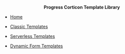  **<p style="text-align: center;"> Progress Corticon Template Library</p>**


 * [Home](/)
  * [Classic Templates](classic-templates/README.md)

  * [Serverless Templates](js-templates/README.md)
  * [Dynamic Form Templates](form-templates/README.md)
